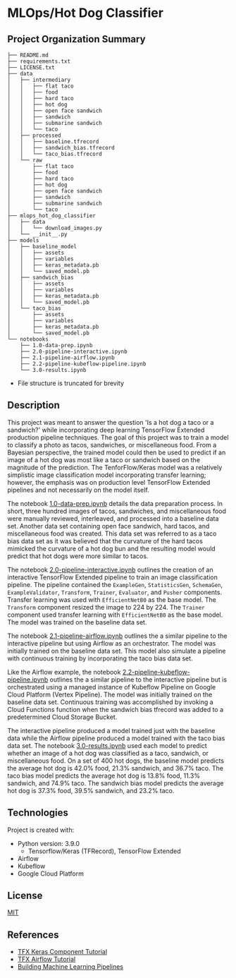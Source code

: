 # MLOps/Hot Dog Classifier
## Project Organization Summary
    ├── README.md
    ├── requirements.txt
    ├── LICENSE.txt    
    ├── data
    │   ├── intermediary
    │   │   ├── flat taco 
    │   │   ├── food
    │   │   ├── hard taco
    │   │   ├── hot dog
    │   │   ├── open face sandwich
    │   │   ├── sandwich
    │   │   ├── submarine sandwich
    │   │   └── taco
    │   ├── processed
    │   │   ├── baseline.tfrecord
    │   │   ├── sandwich_bias.tfrecord
    │   │   └── taco_bias.tfrecord
    │   └── raw
    │       ├── flat taco
    │       ├── food
    │       ├── hard taco
    │       ├── hot dog
    │       ├── open face sandwich
    │       ├── sandwich
    │       ├── submarine sandwich
    │       └── taco
    ├── mlops_hot_dog_classifier
    │   ├── data
    │   │   └── download_images.py
    │   └── __init__.py
    ├── models
    │   ├── baseline_model
    │   │   ├── assets
    │   │   ├── variables
    │   │   ├── keras_metadata.pb
    │   │   └── saved_model.pb
    │   ├── sandwich_bias
    │   │   ├── assets
    │   │   ├── variables
    │   │   ├── keras_metadata.pb
    │   │   └── saved_model.pb
    │   └── taco_bias
    │       ├── assets
    │       ├── variables
    │       ├── keras_metadata.pb
    │       └── saved_model.pb
    └── notebooks
        ├── 1.0-data-prep.ipynb
        ├── 2.0-pipeline-interactive.ipynb
        ├── 2.1-pipeline-airflow.ipynb
        ├── 2.2-pipeline-kubeflow-pipeline.ipynb
        └── 3.0-results.ipynb
* File structure is truncated for brevity

## Description
This project was meant to answer the question 'Is a hot dog a taco or a sandwich?' while incorporating deep learning TensorFlow Extended production pipeline techniques. The goal of this project was to train a model to classify a photo as tacos, sandwiches, or miscellaneous food. From a Bayesian perspective, the trained model could then be used to predict if an image of a hot dog was most like a taco or sandwich based on the magnitude of the prediction. The TenforFlow/Keras model was a relatively simplistic image classification model incorporating transfer learning; however, the emphasis was on production level TensorFlow Extended pipelines and not necessarily on the model itself.

The notebook [1.0-data-prep.ipynb](notebooks/1.0-data-prep.ipynb) details the data preparation process. In short, three hundred images of tacos, sandwiches, and miscellaneous food were manually reviewed, interleaved, and processed into a baseline data set. Another data set containing open face sandwich, hard tacos, and miscellaneous food was created. This data set was referred to as a taco bias data set as it was believed that the curvature of the hard tacos mimicked the curvature of a hot dog bun and the resulting model would predict that hot dogs were more similar to tacos.

The notebook [2.0-pipeline-interactive.ipynb](notebooks/2.0-pipeline-interactive.ipynb) outlines the creation of an interactive TensorFlow Extended pipeline to train an image classification pipeline. The pipeline contained the `ExampleGen`, `StatisticsGen`, `SchemaGen`, `ExampleValidator`, `Transform`, `Trainer`, `Evaluator`, and `Pusher` components. Transfer learning was used with `EfficientNetB0` as the base model. The `Transform` component resized the image to 224 by 224. The `Trainer` component used transfer learning with `EfficientNetB0` as the base model. The model was trained on the baseline data set.

The notebook [2.1-pipeline-airflow.ipynb](notebooks/2.1-pipeline-airflow.ipynb) outlines the a similar pipeline to the interactive pipeline but using Airflow as an orchestrator. The model was initially trained on the baseline data set. This model also simulate a pipeline with continuous training by incorporating the taco bias data set.

Like the Airflow example, the notebook [2.2-pipeline-kubeflow-pipeline.ipynb](notebooks/2.2-pipeline-kubeflow-pipeline.ipynb) outlines the a similar pipeline to the interactive pipeline but is orchestrated using a managed instance of Kubeflow Pipeline on Google Cloud Platform (Vertex Pipeline). The model was initially trained on the baseline data set. Continuous training was accomplished by invoking a Cloud Functions function when the sandwich bias tfrecord was added to a predetermined Cloud Storage Bucket.

The interactive pipeline produced a model trained just with the baseline data while the Airflow pipeline produced a model trained with the taco bias data set. The notebook [3.0-results.ipynb](notebooks/3.0-results.ipynb) used each model to predict whether an image of a hot dog was classified as a taco, sandwich, or miscellaneous food. On a set of 400 hot dogs, the baseline model predicts the average hot dog is 42.0% food, 21.3% sandwich, and 36.7% taco. The taco bias model predicts the average hot dog is 13.8% food, 11.3% sandwich, and 74.9% taco. The sandwich bias model predicts the average hot dog is 37.3% food, 39.5% sandwich, and 23.2% taco.

## Technologies
Project is created with:
* Python version: 3.9.0
    * Tensorflow/Keras (TFRecord), TensorFlow Extended
* Airflow
* Kubeflow
* Google Cloud Platform

## License
[MIT](LICENSE.txt)

## References
* [TFX Keras Component Tutorial](https://www.tensorflow.org/tfx/tutorials/tfx/components_keras)
* [TFX Airflow Tutorial](https://www.tensorflow.org/tfx/tutorials/tfx/airflow_workshop)
* [Building Machine Learning Pipelines](https://www.amazon.com/Building-Machine-Learning-Pipelines-Automating/dp/1492053198/ref=sr_1_1?crid=2BHDWBBKHI7FH&keywords=tfx+pipeline&qid=1661279339&rnid=2941120011&s=books&sprefix=tfx+pipeline%2Caps%2C105&sr=1-1)
